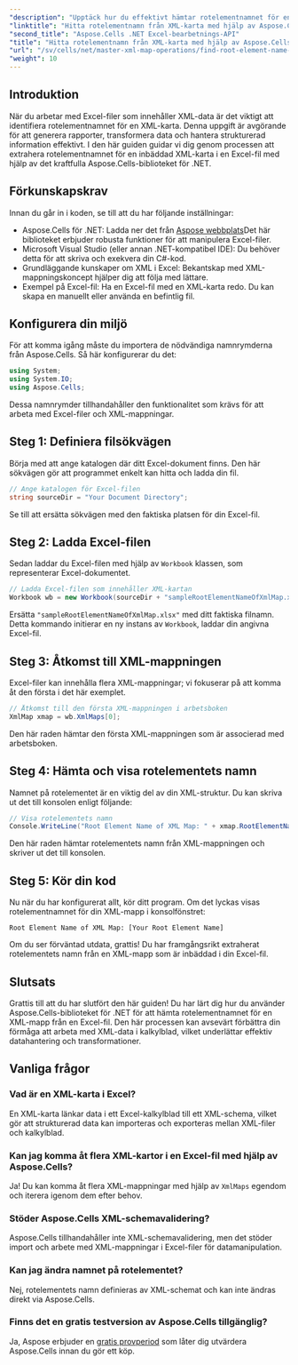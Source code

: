 ```yaml
---
"description": "Upptäck hur du effektivt hämtar rotelementnamnet för en XML-mapp som är inbäddad i en Excel-fil med hjälp av Aspose.Cells för .NET. Den här steg-för-steg-guiden guidar dig genom hur du laddar ditt Excel-dokument."
"linktitle": "Hitta rotelementnamn från XML-karta med hjälp av Aspose.Cells"
"second_title": "Aspose.Cells .NET Excel-bearbetnings-API"
"title": "Hitta rotelementnamn från XML-karta med hjälp av Aspose.Cells"
"url": "/sv/cells/net/master-xml-map-operations/find-root-element-name-from-xml-map/"
"weight": 10
---
```


## Introduktion

När du arbetar med Excel-filer som innehåller XML-data är det viktigt att identifiera rotelementnamnet för en XML-karta. Denna uppgift är avgörande för att generera rapporter, transformera data och hantera strukturerad information effektivt. I den här guiden guidar vi dig genom processen att extrahera rotelementnamnet för en inbäddad XML-karta i en Excel-fil med hjälp av det kraftfulla Aspose.Cells-biblioteket för .NET.

## Förkunskapskrav

Innan du går in i koden, se till att du har följande inställningar:
- Aspose.Cells för .NET: Ladda ner det från [Aspose webbplats](https://releases.aspose.com/cells/net/)Det här biblioteket erbjuder robusta funktioner för att manipulera Excel-filer.
- Microsoft Visual Studio (eller annan .NET-kompatibel IDE): Du behöver detta för att skriva och exekvera din C#-kod.
- Grundläggande kunskaper om XML i Excel: Bekantskap med XML-mappningskoncept hjälper dig att följa med lättare.
- Exempel på Excel-fil: Ha en Excel-fil med en XML-karta redo. Du kan skapa en manuellt eller använda en befintlig fil.

## Konfigurera din miljö
För att komma igång måste du importera de nödvändiga namnrymderna från Aspose.Cells. Så här konfigurerar du det:

```csharp
using System;
using System.IO;
using Aspose.Cells;
```

Dessa namnrymder tillhandahåller den funktionalitet som krävs för att arbeta med Excel-filer och XML-mappningar.

## Steg 1: Definiera filsökvägen
Börja med att ange katalogen där ditt Excel-dokument finns. Den här sökvägen gör att programmet enkelt kan hitta och ladda din fil.

```csharp
// Ange katalogen för Excel-filen
string sourceDir = "Your Document Directory";
```

Se till att ersätta sökvägen med den faktiska platsen för din Excel-fil.

## Steg 2: Ladda Excel-filen
Sedan laddar du Excel-filen med hjälp av `Workbook` klassen, som representerar Excel-dokumentet.

```csharp
// Ladda Excel-filen som innehåller XML-kartan
Workbook wb = new Workbook(sourceDir + "sampleRootElementNameOfXmlMap.xlsx");
```

Ersätta `"sampleRootElementNameOfXmlMap.xlsx"` med ditt faktiska filnamn. Detta kommando initierar en ny instans av `Workbook`, laddar din angivna Excel-fil.

## Steg 3: Åtkomst till XML-mappningen
Excel-filer kan innehålla flera XML-mappningar; vi fokuserar på att komma åt den första i det här exemplet.

```csharp
// Åtkomst till den första XML-mappningen i arbetsboken
XmlMap xmap = wb.XmlMaps[0];
```

Den här raden hämtar den första XML-mappningen som är associerad med arbetsboken.

## Steg 4: Hämta och visa rotelementets namn
Namnet på rotelementet är en viktig del av din XML-struktur. Du kan skriva ut det till konsolen enligt följande:

```csharp
// Visa rotelementets namn
Console.WriteLine("Root Element Name of XML Map: " + xmap.RootElementName);
```

Den här raden hämtar rotelementets namn från XML-mappningen och skriver ut det till konsolen.

## Steg 5: Kör din kod
Nu när du har konfigurerat allt, kör ditt program. Om det lyckas visas rotelementnamnet för din XML-mapp i konsolfönstret:

```plaintext
Root Element Name of XML Map: [Your Root Element Name]
```

Om du ser förväntad utdata, grattis! Du har framgångsrikt extraherat rotelementets namn från en XML-mapp som är inbäddad i din Excel-fil.

## Slutsats
Grattis till att du har slutfört den här guiden! Du har lärt dig hur du använder Aspose.Cells-biblioteket för .NET för att hämta rotelementnamnet för en XML-mapp från en Excel-fil. Den här processen kan avsevärt förbättra din förmåga att arbeta med XML-data i kalkylblad, vilket underlättar effektiv datahantering och transformationer.

## Vanliga frågor

### Vad är en XML-karta i Excel?
En XML-karta länkar data i ett Excel-kalkylblad till ett XML-schema, vilket gör att strukturerad data kan importeras och exporteras mellan XML-filer och kalkylblad.

### Kan jag komma åt flera XML-kartor i en Excel-fil med hjälp av Aspose.Cells?
Ja! Du kan komma åt flera XML-mappningar med hjälp av `XmlMaps` egendom och iterera igenom dem efter behov.

### Stöder Aspose.Cells XML-schemavalidering?
Aspose.Cells tillhandahåller inte XML-schemavalidering, men det stöder import och arbete med XML-mappningar i Excel-filer för datamanipulation.

### Kan jag ändra namnet på rotelementet?
Nej, rotelementets namn definieras av XML-schemat och kan inte ändras direkt via Aspose.Cells.

### Finns det en gratis testversion av Aspose.Cells tillgänglig?
Ja, Aspose erbjuder en [gratis provperiod](https://releases.aspose.com/) som låter dig utvärdera Aspose.Cells innan du gör ett köp.